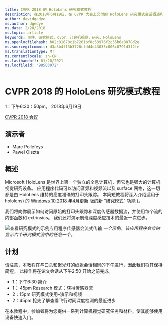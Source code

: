 ```yaml
---
title: CVPR 2018 的 HoloLens 研究模式教程
description: 在2018年6月19日，在 CVPR 大会上交付的 HoloLens 研究模式会话概述和计划。
author: davidgedye
ms.author: dgedye
ms.date: 2/28/2018
ms.topic: article
keywords: 事件，研究模式，cvpr，计算机视觉，研究，HoloLens
ms.openlocfilehash: b02c81678c1b7261bf8c53976f2c55b6a0878d2e
ms.sourcegitcommit: d3a3b4f13b3728cfdd4d43035c806c0791d3f2fe
ms.translationtype: MT
ms.contentlocale: zh-CN
ms.lasthandoff: 01/20/2021
ms.locfileid: "98583072"
---
```

# <a name="hololens-research-mode-tutorial-at-cvpr-2018"></a>CVPR 2018 的 HoloLens 研究模式教程
1：下午6:30：50pm。 2018年6月19日

[CVPR 2018 会议](https://cvpr2018.thecvf.com/)

## <a name="presenters"></a>演示者
* Marc Pollefeys
* Pawel Olszta

## <a name="overview"></a>概述
Microsoft HoloLens 是世界上第一个独立的全息计算机，但它也是强大的计算机视觉研究设备。
应用程序代码可以访问音频和视频流以及 surface 网格，这一切都是由 HoloLens 维持的高度准确的打印头跟踪。 本简短教程将深入介绍适用于 hololens) 的 [Windows 10 2018 年4月更新](/windows/mixed-reality/enthusiast-guide/release-notes-april-2018) 版的新 "研究模式" 功能 (。

我们将向你展示如何访问原始的打印头跟踪和深度传感器数据流，并使用每个流的内部函数和 extrinsics。  我们还将演示航班深度感应技术的最近一次进步。

![查看研究模式的示例应用程序传感器会流式传输 ](../develop/platform-capabilities-and-apis/images/sensor-stream-viewer.jpg)
 *一个示例，该应用程序会实时显示六个研究模式流中的任意一个。*

## <a name="schedule"></a>计划
请注意，本教程在与口头和聚光灯的纸张会话相同的下午进行，因此我们将其保持简短。
此操作将在论文会话从下午2:50 开始之前完成。

- 1：下午6:30 简介 
- 1： 45pm Research 模式：获得传感器流 
- 2：15pm 研究模式使用–演示和视频 
- 2：45pm 抢先了解查看飞行时间深度检测的最近进步 

在本教程中，参加者将为您提供一系列计算机视觉研究任务和材料，使其能够使用设备快速入门。